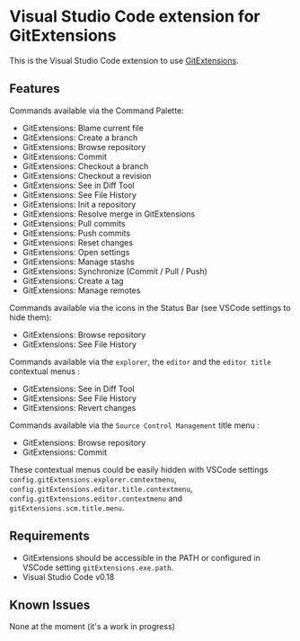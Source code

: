 # Visual Studio Code extension for GitExtensions

This is the Visual Studio Code extension to use [GitExtensions](http://gitextensions.github.io/).

## Features

Commands available via the Command Palette:

* GitExtensions: Blame current file
* GitExtensions: Create a branch
* GitExtensions: Browse repository
* GitExtensions: Commit
* GitExtensions: Checkout a branch
* GitExtensions: Checkout a revision
* GitExtensions: See in Diff Tool
* GitExtensions: See File History
* GitExtensions: Init a repository
* GitExtensions: Resolve merge in GitExtensions
* GitExtensions: Pull commits
* GitExtensions: Push commits
* GitExtensions: Reset changes
* GitExtensions: Open settings
* GitExtensions: Manage stashs
* GitExtensions: Synchronize (Commit / Pull / Push)
* GitExtensions: Create a tag
* GitExtensions: Manage remotes

Commands available via the icons in the Status Bar (see VSCode settings to hide them):

* GitExtensions: Browse repository
* GitExtensions: See File History


Commands available via the `explorer`, the `editor` and the `editor title` contextual menus :

* GitExtensions: See in Diff Tool
* GitExtensions: See File History
* GitExtensions: Revert changes

Commands available via the `Source Control Management` title menu :
* GitExtensions: Browse repository
* GitExtensions: Commit

These contextual menus could be easily hidden with VSCode settings `config.gitExtensions.explorer.contextmenu`, `config.gitExtensions.editor.title.contextmenu`,  `config.gitExtensions.editor.contextmenu` and `gitExtensions.scm.title.menu`.

## Requirements

* GitExtensions should be accessible in the PATH or configured in VSCode setting `gitExtensions.exe.path`.
* Visual Studio Code v0.18

## Known Issues

None at the moment (it's a work in progress)


